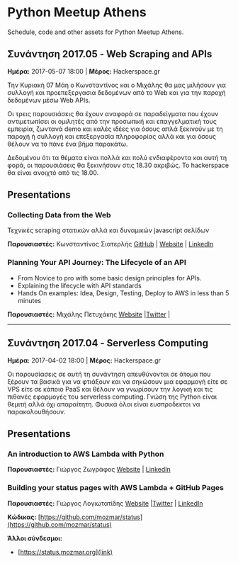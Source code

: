 # Python Meetup Athens

Schedule, code and other assets for Python Meetup Athens.



## Συνάντηση 2017.05 - Web Scraping and APIs

**Ημέρα:** 2017-05-07 18:00 | **Μέρος:** Hackerspace.gr

Την Κυριακή 07 Μάη ο Κωνσταντίvος και ο Μιχάλης θα μας μιλήσουν για συλλογή
και προεπεξεργασια δεδομένων από το Web και για την παροχή δεδομένων μέσω
Web APIs.

Οι τρεις παρουσιάσεις θα έχουν αναφορά σε παραδείγματα που έχουν
αντιμετωπίσει οι ομιλητές από την προσωπική και επαγγελματική τους εμπειρία,
ζωντανά demo και καλές ιδέες για όσους απλά ξεκινούν με τη παροχή ή συλλογή
και επεξεργασία πληροφορίας αλλά και για όσους θέλουν να το πάνε ένα βήμα
παρακάτω.

Δεδομένου ότι τα θέματα είναι πολλά και πολύ ενδιαφέροντα και αυτή τη φορά,
οι παρουσιάσεις θα ξεκινήσουν στις 18.30 ακριβώς. Το hackerspace θα είναι
ανοιχτό από τις 18.00.



## Presentations


### Collecting Data from the Web

Τεχνικές scraping στατικών αλλά και δυναμικών javascript σελίδων


**Παρουσιαστές:** Κωνσταντίνος Σιατερλής [GitHub](https://github.com/siakon89) |
    [Website](https://mydataminingsite.com/)  |
    [LinkedIn](https://www.linkedin.com/in/siaterliskonstantinos/)
    





### Planning Your API Journey: The Lifecycle of an API

- From Novice to pro with some basic design principles for APIs.
- Explaining the lifecycle with API standards
- Hands On examples: Idea, Design, Testing, Deploy to AWS in less than 5 minutes


**Παρουσιαστές:** Μιχάλης Πετυχάκης 
    [Website](https://apilama.com/)  |[Twitter](https://twitter.com/mpetyx) |
    
    






----


## Συνάντηση 2017.04 - Serverless Computing

**Ημέρα:** 2017-04-02 18:00 | **Μέρος:** Hackerspace.gr

Οι παρουσίασεις σε αυτή τη συνάντηση απευθύνονται σε άτομα που ξέρουν τα
βασικά για να φτιάξουν και να σηκώσουν μια εφαρμογή είτε σε VPS είτε σε
κάποιο PaaS και θέλουν να γνωρίσουν την λογική και τις πιθανές εφαρμογές του
serverless computing. Γνώση της Python είναι θεμιτή αλλά όχι απαραίτητη.
Φυσικά όλοι είναι ευσπροδεκτοι να παρακολουθήσουν.



## Presentations


### An introduction to AWS Lambda with Python



**Παρουσιαστές:** Γιώργος Ζωγράφος 
    [Website](https://mydataminingsite.com/)  |
    [LinkedIn](https://www.linkedin.com/in/george-zografos-285a404b)
    





### Building your status pages with AWS Lambda + GitHub Pages



**Παρουσιαστές:** Γιώργος Λογιωτατίδης 
    [Website](https://giorgos.sealabs.net)  |[Twitter](https://twitter.com/glogiotatidis) |
    [LinkedIn](https://www.linkedin.com/in/glogiotatidis/)
    



**Κώδικας:** [https://github.com/mozmar/status](https://github.com/mozmar/status)


**Άλλοι σύνδεσμοι:**

 * [https://status.mozmar.org](link)




